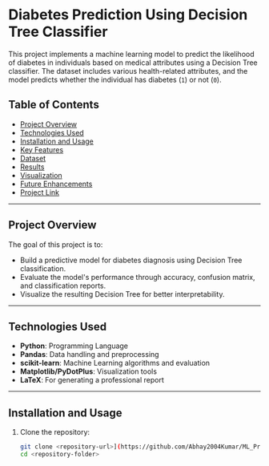 # Diabetes Prediction Using Decision Tree Classifier

This project implements a machine learning model to predict the likelihood of diabetes in individuals based on medical attributes using a Decision Tree classifier. The dataset includes various health-related attributes, and the model predicts whether the individual has diabetes (`1`) or not (`0`).

## Table of Contents
- [Project Overview](#project-overview)
- [Technologies Used](#technologies-used)
- [Installation and Usage](#installation-and-usage)
- [Key Features](#key-features)
- [Dataset](#dataset)
- [Results](#results)
- [Visualization](#visualization)
- [Future Enhancements](#future-enhancements)
- [Project Link](#project-link)

---

## Project Overview
The goal of this project is to:
- Build a predictive model for diabetes diagnosis using Decision Tree classification.
- Evaluate the model's performance through accuracy, confusion matrix, and classification reports.
- Visualize the resulting Decision Tree for better interpretability.

---

## Technologies Used
- **Python**: Programming Language
- **Pandas**: Data handling and preprocessing
- **scikit-learn**: Machine Learning algorithms and evaluation
- **Matplotlib/PyDotPlus**: Visualization tools
- **LaTeX**: For generating a professional report

---

## Installation and Usage
1. Clone the repository:
   ```bash
   git clone <repository-url>](https://github.com/Abhay2004Kumar/ML_Project.git)
   cd <repository-folder>
